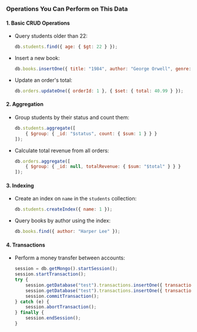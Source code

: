 
### **Operations You Can Perform on This Data**

#### **1. Basic CRUD Operations**
- Query students older than 22:
  ```javascript
  db.students.find({ age: { $gt: 22 } });
  ```
- Insert a new book:
  ```javascript
  db.books.insertOne({ title: "1984", author: "George Orwell", genre: "Dystopian", price: 11.99, stock: 6 });
  ```
- Update an order's total:
  ```javascript
  db.orders.updateOne({ orderId: 1 }, { $set: { total: 40.99 } });
  ```

#### **2. Aggregation**
- Group students by their status and count them:
  ```javascript
  db.students.aggregate([
      { $group: { _id: "$status", count: { $sum: 1 } } }
  ]);
  ```
- Calculate total revenue from all orders:
  ```javascript
  db.orders.aggregate([
      { $group: { _id: null, totalRevenue: { $sum: "$total" } } }
  ]);
  ```

#### **3. Indexing**
- Create an index on `name` in the `students` collection:
  ```javascript
  db.students.createIndex({ name: 1 });
  ```
- Query books by author using the index:
  ```javascript
  db.books.find({ author: "Harper Lee" });
  ```

#### **4. Transactions**
- Perform a money transfer between accounts:
  ```javascript
  session = db.getMongo().startSession();
  session.startTransaction();
  try {
      session.getDatabase("test").transactions.insertOne({ transactionId: "T4", fromAccount: "Alice", toAccount: "Eve", amount: 50 });
      session.getDatabase("test").transactions.insertOne({ transactionId: "T5", fromAccount: "Eve", toAccount: "Charlie", amount: 30 });
      session.commitTransaction();
  } catch (e) {
      session.abortTransaction();
  } finally {
      session.endSession();
  }
  ```

